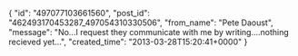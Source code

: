  {
   "id": "497077103661560",
   "post_id": "462493170453287_497054310330506",
   "from_name": "Pete Daoust",
   "message": "No...I request they communicate with me by writing....nothing recieved yet...",
   "created_time": "2013-03-28T15:20:41+0000"
 }
